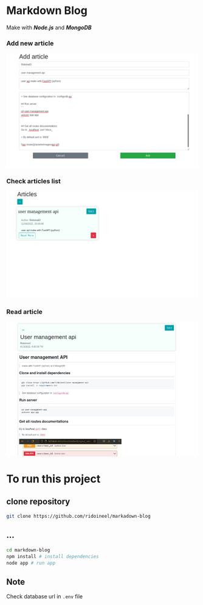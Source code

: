# Markdown Blog

Make with ***Node.js*** and ***MongoDB***

### Add new article
![markdown blog](/utils/assets/images/add.png)

### Check articles list
![markdown blog](/utils/assets/images/art.png)

### Read article
![markdown blog](/utils/assets/images/more.png)

# To run this project

## clone repository

```bash
git clone https://github.com/ridoineel/markadown-blog
```

## ...

```bash
cd markdown-blog
npm install # install dependencies
node app # run app
```

## Note
Check database url in `.env` file
